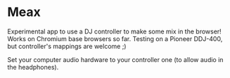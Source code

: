 # Meax
Experimental app to use a DJ controller to make some mix in the browser!
Works on Chromium base browsers so far. Testing on a Pioneer DDJ-400, but controller's mappings are welcome ;)

Set your computer audio hardware to your controller one (to allow audio in the headphones).
